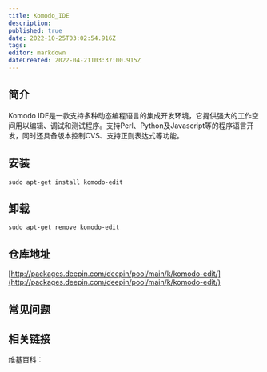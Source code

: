 ```yaml
---
title: Komodo_IDE
description: 
published: true
date: 2022-10-25T03:02:54.916Z
tags: 
editor: markdown
dateCreated: 2022-04-21T03:37:00.915Z
---
```


## 简介

Komodo IDE是一款支持多种动态编程语言的集成开发环境，它提供强大的工作空间用以编辑、调试和测试程序。支持Perl、Python及Javascript等的程序语言开发，同时还具备版本控制CVS、支持正则表达式等功能。

## 安装

`sudo apt-get install komodo-edit`

## 卸载

`sudo apt-get remove komodo-edit`

## 仓库地址

[http://packages.deepin.com/deepin/pool/main/k/komodo-edit/](http://packages.deepin.com/deepin/pool/main/k/komodo-edit/)

## 常见问题

## 相关链接

维基百科：
